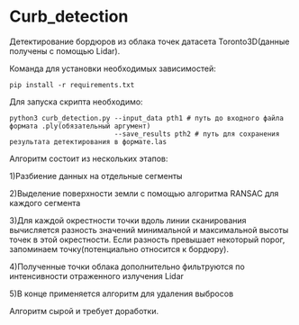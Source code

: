 # Curb_detection
Детектирование бордюров из облака точек датасета Toronto3D(данные получены с помощью Lidar).


Команда для установки необходимых зависимостей: 


	pip install -r requirements.txt


Для запуска скрипта необходимо:

	
	
	python3 curb_detection.py --input_data pth1 # путь до входного файла формата .ply(обязательный аргумент)
                              --save_results pth2 # путь для сохранения результата детектирования в формате.las


                                                                                                 
Алгоритм состоит из нескольких этапов:

1)Разбиение данных на отдельные сегменты

2)Выделение поверхности земли с помощью алгоритма RANSAC для каждого сегмента

3)Для каждой окрестности точки вдоль линии сканирования вычисляется разность 
  значений минимальной и максимальной высоты точек в этой окрестности.
  Если разность превышает некоторый порог, запоминаем точку(потенциально относится к бордюру).
  
4)Полученные точки облака дополнительно фильтруются по интенсивности отраженного излучения Lidar

5)В конце применяется алгоритм для удаления выбросов

Алгоритм сырой и требует доработки.
